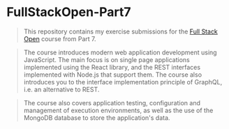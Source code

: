 # FullStackOpen-Part7

> This repository contains my exercise submissions for the [Full Stack Open](https://fullstackopen.com/) course from Part 7.

> The course introduces modern web application development using JavaScript. The main focus is on single page applications implemented using the React library, and the REST interfaces implemented with Node.js that support them. The course also introduces you to the interface implementation principle of GraphQL, i.e. an alternative to REST.

> The course also covers application testing, configuration and management of execution environments, as well as the use of the MongoDB database to store the application's data.

